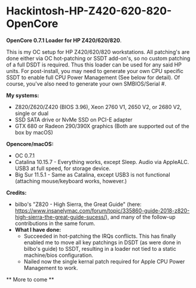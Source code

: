 # Hackintosh-HP-Z420-620-820-OpenCore
**OpenCore 0.7.1 Loader for HP Z420/620/820**. 

This is my OC setup for HP Z420/620/820 workstations. All patching's are done either via OC hot-patching or SSDT add-on's, so no custom patching of a full DSDT is required. Thus this loader can be used for any said HP units. For post-install, you may need to generate your own CPU specific SSDT to enable full CPU Power Management (See below for detail). Of course, you've also need to generate your own SMBIOS/Serial #.

**My systems:**

- Z820/Z620/Z420 (BIOS 3.96), Xeon 2760 V1, 2650 V2, or 2680 V2, single or dual
- SSD SATA drive or NvMe SSD on PCI-E adapter
- GTX 680 or Radeon 290/390X graphics (Both are supported out of the box by macOS)
  
**Opencore/macOS:**

- OC 0.7.1
- Catalina 10.15.7 - Everything works, except Sleep. Audio via AppleALC. USB3 at full speed, for storage device.
- Big Sur 11.5.1 - Same as Catalina, except USB3 is not functional (attaching mouse/keyboard works, however.)

**Credits:**

- bilbo's "Z820 - High Sierra, the Great Guide" (here: https://www.insanelymac.com/forum/topic/335860-guide-2018-z820-high-sierra-the-great-guide-sucess/), and many of the follow-up contributions in the same forum.
- **What I have done:**
	- Succeeded in hot-patching the IRQs conflicts. This has finally enabled me to move all key patchings in DSDT (as were done in bilbo's guide) to SSDT, resulting in a loader not tied to a static machine/bios configuration.
	- Nailed now the single kernal patch required for Apple CPU Power Management to work.
	
	
** More to come **